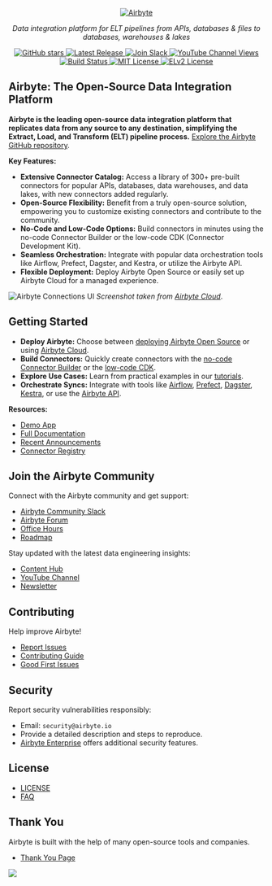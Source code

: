 <p align="center">
  <a href="https://airbyte.com"><img src="https://assets.website-files.com/605e01bc25f7e19a82e74788/624d9c4a375a55100be6b257_Airbyte_logo_color_dark.svg" alt="Airbyte"></a>
</p>

<p align="center">
  <em>Data integration platform for ELT pipelines from APIs, databases & files to databases, warehouses & lakes</em>
</p>

<p align="center">
<a href="https://github.com/airbytehq/airbyte/stargazers/" target="_blank">
    <img src="https://img.shields.io/github/stars/airbytehq/airbyte?style=social&label=Star&maxAge=2592000" alt="GitHub stars">
</a>
<a href="https://github.com/airbytehq/airbyte/releases" target="_blank">
    <img src="https://img.shields.io/github/v/release/airbytehq/airbyte?color=white" alt="Latest Release">
</a>
<a href="https://airbytehq.slack.com/" target="_blank">
    <img src="https://img.shields.io/badge/slack-join-white.svg?logo=slack" alt="Join Slack">
</a>
<a href="https://www.youtube.com/c/AirbyteHQ/?sub_confirmation=1" target="_blank">
    <img alt="YouTube Channel Views" src="https://img.shields.io/youtube/channel/views/UCQ_JWEFzs1_INqdhIO3kmrw?style=social">
</a>
<a href="https://github.com/airbytehq/airbyte/actions/workflows/gradle.yml" target="_blank">
    <img src="https://img.shields.io/github/actions/workflow/status/airbytehq/airbyte/gradle.yml?branch=master" alt="Build Status">
</a>
<a href="https://github.com/airbytehq/airbyte/tree/master/docs/project-overview/licenses" target="_blank">
    <img src="https://img.shields.io/static/v1?label=license&message=MIT&color=white" alt="MIT License">
</a>
<a href="https://github.com/airbytehq/airbyte/tree/master/docs/project-overview/licenses" target="_blank">
    <img src="https://img.shields.io/static/v1?label=license&message=ELv2&color=white" alt="ELv2 License">
</a>
</p>

## Airbyte: The Open-Source Data Integration Platform

**Airbyte is the leading open-source data integration platform that replicates data from any source to any destination, simplifying the Extract, Load, and Transform (ELT) pipeline process.**  [Explore the Airbyte GitHub repository](https://github.com/airbytehq/airbyte).

**Key Features:**

*   **Extensive Connector Catalog:** Access a library of 300+ pre-built connectors for popular APIs, databases, data warehouses, and data lakes, with new connectors added regularly.
*   **Open-Source Flexibility:** Benefit from a truly open-source solution, empowering you to customize existing connectors and contribute to the community.
*   **No-Code and Low-Code Options:** Build connectors in minutes using the no-code Connector Builder or the low-code CDK (Connector Development Kit).
*   **Seamless Orchestration:** Integrate with popular data orchestration tools like Airflow, Prefect, Dagster, and Kestra, or utilize the Airbyte API.
*   **Flexible Deployment:** Deploy Airbyte Open Source or easily set up Airbyte Cloud for a managed experience.

![Airbyte Connections UI](https://github.com/airbytehq/airbyte/assets/38087517/35b01d0b-00bf-407b-87e6-a5cd5cd720b5)
_Screenshot taken from [Airbyte Cloud](https://cloud.airbyte.com/signup)_.

## Getting Started

*   **Deploy Airbyte:** Choose between [deploying Airbyte Open Source](https://docs.airbyte.com/quickstart/deploy-airbyte) or using [Airbyte Cloud](https://docs.airbyte.com/cloud/getting-started-with-airbyte-cloud).
*   **Build Connectors:** Quickly create connectors with the [no-code Connector Builder](https://docs.airbyte.com/connector-development/connector-builder-ui/overview) or the [low-code CDK](https://docs.airbyte.com/connector-development/config-based/low-code-cdk-overview).
*   **Explore Use Cases:** Learn from practical examples in our [tutorials](https://airbyte.com/tutorials).
*   **Orchestrate Syncs:** Integrate with tools like [Airflow](https://docs.airbyte.com/operator-guides/using-the-airflow-airbyte-operator), [Prefect](https://docs.airbyte.com/operator-guides/using-prefect-task), [Dagster](https://docs.airbyte.com/operator-guides/using-dagster-integration), [Kestra](https://docs.airbyte.com/operator-guides/using-kestra-plugin), or use the [Airbyte API](https://reference.airbyte.com/reference/start).

**Resources:**

*   [Demo App](https://demo.airbyte.io/)
*   [Full Documentation](https://docs.airbyte.com/)
*   [Recent Announcements](https://airbyte.com/blog-categories/company-updates)
*   [Connector Registry](https://connectors.airbyte.com/files/generated_reports/connector_registry_report.html)

## Join the Airbyte Community

Connect with the Airbyte community and get support:

*   [Airbyte Community Slack](https://airbyte.com/community)
*   [Airbyte Forum](https://github.com/airbytehq/airbyte/discussions)
*   [Office Hours](https://airbyte.io/daily-office-hours/)
*   [Roadmap](https://github.com/orgs/airbytehq/projects/37/views/1?pane=issue&itemId=26937554)

Stay updated with the latest data engineering insights:

*   [Content Hub](https://airbyte.com/content-hub)
*   [YouTube Channel](https://www.youtube.com/c/AirbyteHQ)
*   [Newsletter](https://airbyte.com/newsletter)

## Contributing

Help improve Airbyte!

*   [Report Issues](https://github.com/airbytehq/airbyte/issues/new/choose)
*   [Contributing Guide](https://docs.airbyte.com/contributing-to-airbyte/)
*   [Good First Issues](https://github.com/airbytehq/airbyte/labels/contributor-program)

## Security

Report security vulnerabilities responsibly:

*   Email: `security@airbyte.io`
*   Provide a detailed description and steps to reproduce.
*   [Airbyte Enterprise](https://airbyte.com/airbyte-enterprise) offers additional security features.

## License

*   [LICENSE](docs/project-overview/licenses/)
*   [FAQ](docs/project-overview/licenses/license-faq.md)

## Thank You

Airbyte is built with the help of many open-source tools and companies.

*   [Thank You Page](THANK-YOU.md)

<a href="https://github.com/airbytehq/airbyte/graphs/contributors">
  <img src="https://contrib.rocks/image?repo=airbytehq/airbyte"/>
</a>